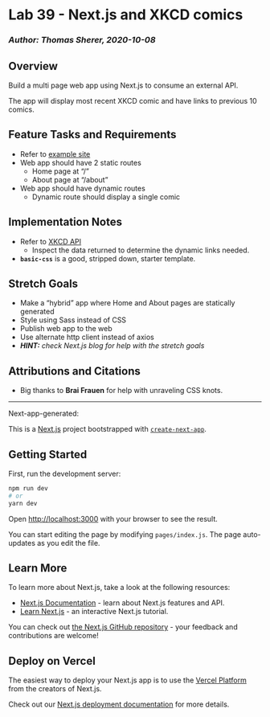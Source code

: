 # Lab 39 - Next.js and XKCD comics

### *Author:  Thomas Sherer, 2020-10-08*

## Overview
Build a multi page web app using Next.js to consume an external API.

The app will display most recent XKCD comic and have links to previous 10 comics.

## Feature Tasks and Requirements
- Refer to [example site](https://xkcd-smoky.vercel.app/)
- Web app should have 2 static routes
    - Home page at “/”
    - About page at “/about”
- Web app should have dynamic routes
    - Dynamic route should display a single comic

## Implementation Notes
- Refer to [XKCD API](https://xkcd.com/json.html)
    - Inspect the data returned to determine the dynamic links needed.
- __`basic-css`__ is a good, stripped down, starter template.

## Stretch Goals
- Make a “hybrid” app where Home and About pages are statically generated
- Style using Sass instead of CSS
- Publish web app to the web
- Use alternate http client instead of axios
- *__HINT:__ check Next.js blog for help with the stretch goals*

## Attributions and Citations

- Big thanks to __Brai Frauen__ for help with unraveling CSS knots.

---

Next-app-generated:

This is a [Next.js](https://nextjs.org/) project bootstrapped with [`create-next-app`](https://github.com/vercel/next.js/tree/canary/packages/create-next-app).

## Getting Started

First, run the development server:

```bash
npm run dev
# or
yarn dev
```

Open [http://localhost:3000](http://localhost:3000) with your browser to see the result.

You can start editing the page by modifying `pages/index.js`. The page auto-updates as you edit the file.

## Learn More

To learn more about Next.js, take a look at the following resources:

- [Next.js Documentation](https://nextjs.org/docs) - learn about Next.js features and API.
- [Learn Next.js](https://nextjs.org/learn) - an interactive Next.js tutorial.

You can check out [the Next.js GitHub repository](https://github.com/vercel/next.js/) - your feedback and contributions are welcome!

## Deploy on Vercel

The easiest way to deploy your Next.js app is to use the [Vercel Platform](https://vercel.com/import?utm_medium=default-template&filter=next.js&utm_source=create-next-app&utm_campaign=create-next-app-readme) from the creators of Next.js.

Check out our [Next.js deployment documentation](https://nextjs.org/docs/deployment) for more details.
